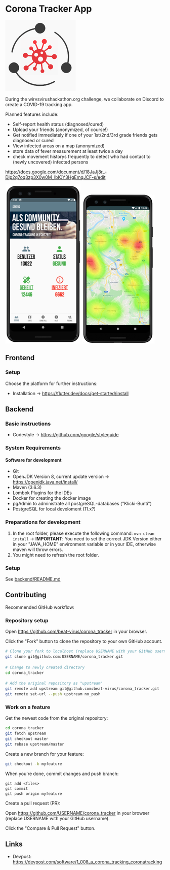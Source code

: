# Corona Tracker App

![Corona Tracker Logo](https://raw.githubusercontent.com/beat-virus/corona_tracker/master/media/CoronaTrace_Logo_V3.png)

During the wirvsvirushackathon.org challenge, we collaborate on Discord to create a COVID-19 tracking app.

Planned features include:

- Self-report health status (diagnosed/cured)
- Upload your friends (anonymized, of course!) 
- Get notified immediately if one of your 1st/2nd/3rd grade friends gets diagnosed or cured
- View infected areas on a map (anonymized)
- store data of fever measurement at least twice a day
- check movement historys frequently to detect who had contact to (newly uncovered) infected persons

https://docs.google.com/document/d/18JaJj8r_-Dlp2q7oq3zp3X0w0M_lbIOY3HgEmqJCF-s/edit

![Screenshot 1](https://raw.githubusercontent.com/beat-virus/corona_tracker/master/media/screenshot-1-small.png)
![Screenshot 3](https://raw.githubusercontent.com/beat-virus/corona_tracker/master/media/screenshot-3-small.png)

## Frontend
### Setup

Choose the platform for further instructions:

- Installation -> https://flutter.dev/docs/get-started/install

## Backend
### Basic instructions
- Codestyle -> https://github.com/google/styleguide
### System Requirements
#### Software for development
- Git
- OpenJDK Version 8, current update version -> https://openjdk.java.net/install/
- Maven (3.6.3)
- Lombok Plugins for the IDEs
- Docker for creating the docker image
- pgAdmin to administrate all postgreSQL-databases ("Klicki-Bunti")
- PostgreSQL for local develoment (11.x?)

### Preparations for development
1. In the root folder, please execute the following command: `mvn clean install` -> **IMPORTANT**: You need to set the correct JDK Version either in your "JAVA_HOME" environment variable or in your IDE, otherwise maven will throw errors.
2. You might need to refresh the root folder.

### Setup

See [backend/README.md](https://github.com/beat-virus/corona_tracker/blob/master/backend/README.md)

## Contributing

Recommended GitHub workflow:

### Repository setup

Open https://github.com/beat-virus/corona_tracker in your browser.

Click the "Fork" button to clone the repository to your own GitHub account.

```bash
# Clone your fork to localhost (replace USERNAME with your GitHub username):
git clone git@github.com:USERNAME/corona_tracker.git

# Change to newly created directory
cd corona_tracker

# Add the original repository as "upstream"
git remote add upstream git@github.com:beat-virus/corona_tracker.git
git remote set-url --push upstream no_push
```

### Work on a feature

Get the newest code from the original repository:

```bash
cd corona_tracker
git fetch upstream
git checkout master
git rebase upstream/master
```

Create a new branch for your feature:

```bash
git checkout -b myfeature
```

When you're done, commit changes and push branch:

```
git add <files>
git commit
git push origin myfeature
```

Create a pull request (PR):

Open https://github.com/USERNAME/corona_tracker in your browser (replace USERNAME with your GitHub username).

Click the "Compare & Pull Request" button.

## Links

- Devpost: https://devpost.com/software/1_008_a_corona_tracking_coronatracking
